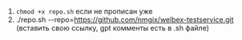 1. `chmod +x repo.sh` если не прописан уже
2. ./repo.sh --repo=https://github.com/nmgix/welbex-testservice.git (вставить свою ссылку, gpt комменты есть в .sh файле)
